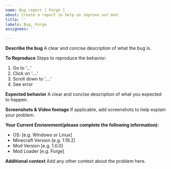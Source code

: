 ```yaml
---
name: Bug report [ Forge ]
about: Create a report to help us improve our mod
title: ''
labels: Bug, Forge
assignees: ''

---
```


**Describe the bug**
A clear and concise description of what the bug is.

**To Reproduce**
Steps to reproduce the behavior:
1. Go to '...'
2. Click on '....'
3. Scroll down to '....'
4. See error

**Expected behavior**
A clear and concise description of what you expected to happen.

**Screenshots & Video footage**
If applicable, add screenshots to help explain your problem.

**Your Current Enviorement(please complete the following information):**
 - OS: [e.g. Windows or Linux]
 - Minecraft Version [e.g. 1.19.2]
 - Mod Version [e.g. 1.0.0]
- Mod Loader [e.g. Forge]

**Additional context**
Add any other context about the problem here.
